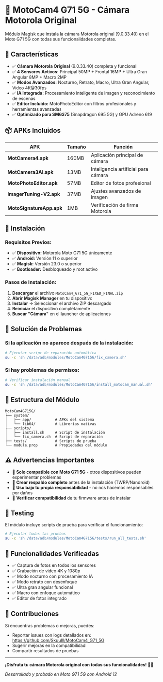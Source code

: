 # 📱 MotoCam4 G71 5G - Cámara Motorola Original

Módulo Magisk que instala la cámara Motorola original (9.0.33.40) en el Moto G71 5G con todas sus funcionalidades completas.

## 🎯 **Características**

- ✅ **Cámara Motorola Original** (9.0.33.40) completa y funcional
- ✅ **4 Sensores Activos:** Principal 50MP + Frontal 16MP + Ultra Gran Angular 8MP + Macro 2MP
- ✅ **Modos Avanzados:** Nocturno, Retrato, Macro, Ultra Gran Angular, Video 4K@30fps
- ✅ **IA Integrada:** Procesamiento inteligente de imagen y reconocimiento de escenas
- ✅ **Editor Incluido:** MotoPhotoEditor con filtros profesionales y herramientas avanzadas
- ✅ **Optimizado para SM6375** (Snapdragon 695 5G) y GPU Adreno 619

## 📦 **APKs Incluidos**

| APK | Tamaño | Función |
|-----|--------|---------|
| **MotCamera4.apk** | 160MB | Aplicación principal de cámara |
| **MotCamera3AI.apk** | 13MB | Inteligencia artificial para cámara |
| **MotoPhotoEditor.apk** | 57MB | Editor de fotos profesional |
| **ImagerTuning-V2.apk** | 37MB | Ajustes avanzados de imagen |
| **MotoSignatureApp.apk** | 1MB | Verificación de firma Motorola |

## 🚀 **Instalación**

### **Requisitos Previos:**
- ✅ **Dispositivo:** Motorola Moto G71 5G únicamente
- ✅ **Android:** Versión 11 o superior
- ✅ **Magisk:** Versión 23.0 o superior
- ✅ **Bootloader:** Desbloqueado y root activo

### **Pasos de Instalación:**

1. **Descargar** el archivo `MotoCam4_G71_5G_FIXED_FINAL.zip`
2. **Abrir Magisk Manager** en tu dispositivo
3. **Instalar** → Seleccionar el archivo ZIP descargado
4. **Reiniciar** el dispositivo completamente
5. **Buscar "Cámara"** en el launcher de aplicaciones

## 🔧 **Solución de Problemas**

### Si la aplicación no aparece después de la instalación:

```bash
# Ejecutar script de reparación automática
su -c 'sh /data/adb/modules/MotoCam4G715G/fix_camera.sh'
```

### Si hay problemas de permisos:

```bash
# Verificar instalación manual
su -c 'sh /data/adb/modules/MotoCam4G715G/install_motocam_manual.sh'
```

## 📁 **Estructura del Módulo**

```
MotoCam4G715G/
├── system/
│   ├── app/           # APKs del sistema
│   └── lib64/         # Librerías nativas
├── scripts/
│   ├── install.sh     # Script de instalación
│   └── fix_camera.sh  # Script de reparación
├── tests/             # Scripts de prueba
└── module.prop        # Propiedades del módulo
```

## ⚠️ **Advertencias Importantes**

- 🔴 **Solo compatible con Moto G71 5G** - otros dispositivos pueden experimentar problemas
- 🔴 **Crear respaldo completo** antes de la instalación (TWRP/Nandroid)
- 🔴 **Uso bajo tu propia responsabilidad** - no nos hacemos responsables por daños
- 🔴 **Verificar compatibilidad** de tu firmware antes de instalar

## 🧪 **Testing**

El módulo incluye scripts de prueba para verificar el funcionamiento:

```bash
# Ejecutar todas las pruebas
su -c 'sh /data/adb/modules/MotoCam4G715G/tests/run_all_tests.sh'
```

## 📸 **Funcionalidades Verificadas**

- ✅ Captura de fotos en todos los sensores
- ✅ Grabación de video 4K y 1080p
- ✅ Modo nocturno con procesamiento IA
- ✅ Modo retrato con desenfoque
- ✅ Ultra gran angular funcional
- ✅ Macro con enfoque automático
- ✅ Editor de fotos integrado

## 🤝 **Contribuciones**

Si encuentras problemas o mejoras, puedes:
- Reportar issues con logs detallados en: https://github.com/SkuuIll/MotoCam4_G71_5G
- Sugerir mejoras en la compatibilidad
- Compartir resultados de pruebas

---

**¡Disfruta tu cámara Motorola original con todas sus funcionalidades!** 📸✨

*Desarrollado y probado en Moto G71 5G con Android 12*